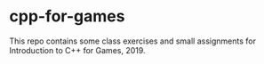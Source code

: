 # cpp-for-games

This repo contains some class exercises and small assignments for Introduction to C++ for Games, 2019.
